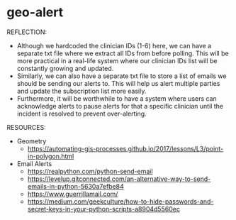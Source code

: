 # geo-alert


REFLECTION:
- Although we hardcoded the clinician IDs (1-6) here, we can have a separate txt file where we extract all IDs from before polling. This will be more practical in a real-life system where our clinician IDs list will be constantly growing and updated.
- Similarly, we can also have a separate txt file to store a list of emails we should be sending our alerts to. This will help us alert multiple parties and update the subscription list more easily.
- Furthermore, it will be worthwhile to have a system where users can acknowledge alerts to pause alerts for that a specific clinician until the incident is resolved to prevent over-alerting.
    
       
RESOURCES:
- Geometry
    - https://automating-gis-processes.github.io/2017/lessons/L3/point-in-polygon.html
- Email Alerts
    - https://realpython.com/python-send-email
    - https://levelup.gitconnected.com/an-alternative-way-to-send-emails-in-python-5630a7efbe84
    - https://www.guerrillamail.com/
    - https://medium.com/geekculture/how-to-hide-passwords-and-secret-keys-in-your-python-scripts-a8904d5560ec
